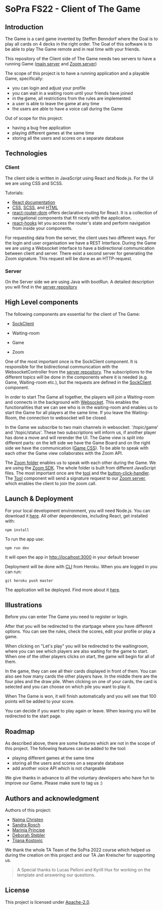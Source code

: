 # SoPra FS22 - Client of The Game

## Introduction

The Game is a card game invented by Steffen Benndorf where the Goal is to play all cards on 4 decks in the right order.
The Goal of this software is to be able to play The Game remote and in real time with your friends.

This repository of the Client side of The Game needs two servers to have a running Game ([main server](https://github.com/sopra-fs22-group-11/SoPra22-group11-TheGame-Server) and [Zoom server](https://zoomvideosdk-signature.herokuapp.com/))

The scope of this project is to have a running application and a playable Game, specifically:
- you can login and adjust your profile
- you can wait in a waiting room until your friends have joined 
- in the game, all restrictions from the rules are implemented
- a user is able to leave the game at any time
- the users are able to have a voice call during the Game

Out of scope for this project:
- having a bug free application
- playing different games at the same time
- storing all the users and scores on a separate database

## Technologies

### Client

The client side is written in JavaScript using React and Node.js. For the UI we are using CSS and SCSS.

Tutorials:

- [React documentation](https://reactjs.org/)
- [CSS](https://www.w3schools.com/Css/), [SCSS](https://sass-lang.com/documentation/syntax), and [HTML](https://www.w3schools.com/html/html_intro.asp)
- [react-router-dom](https://reacttraining.com/react-router/web/guides/quick-start) offers declarative routing for React. It is a collection of navigational components that fit nicely with the application. 
- [react-hooks](https://reactrouter.com/web/api/Hooks) let you access the router's state and perform navigation from inside your components.

For requesting data from the server, the client uses two different ways. For the login and user organisation we have a REST Interface.
During the Game we are using a Websocket interface to have a bidirectional communication between client and server. There exist a second server for generating the Zoom signature. This request will be done as an HTTP-request.


### Server

On the Server side we are using Java with bootRun. A detailed description you will find in the [server repository](https://github.com/sopra-fs22-group-11/SoPra22-group11-TheGame-Server)


## High Level components

The following components are essential for the client of The Game:

- [SockClient](https://github.com/sopra-fs22-group-11/SoPra22-group11-TheGame-Client/blob/fcb7b22130a6acfb7d2fc4d163c6ef03ef39810d/src/components/utils/sockClient.js)

- Waiting-room

- Game

- Zoom



One of the most important once is the SockClient component. It is responsible for the bidirectional communication with the WebsocketController from the [server repository](https://github.com/sopra-fs22-group-11/SoPra22-group11-TheGame-Server).
The subscriptions to the different topics will be done in the components where it is needed (e.g. Game, Waiting-room etc.), but the requests are defined in the [SockClient](src/components/utils/sockClient.js) component.

In order to start The Game all together, the players will join a Waiting-room and connects in the background with [Websocket](src/components/utils/sockClient.js). This enables the functionalities that we can see who is in the waiting-room and enables us to 
start the Game for all players at the same time. If you leave the Waiting-Room, the connection to websocket will be closed.

In the Game we subscribe to two main channels in websocket: '/topic/game' and '/topic/status'. These two subscriptions will inform us, if another player has done a move and will rerender the UI.
The Game view is split into different parts: on the left side we have the Game Board and on the right side we have the communication ([Game CSS](src/styles/views/Game.scss)).
To be able to speak with each other the Game view collaborates with the Zoom API.

The [Zoom folder](src/zoom) enables us to speak with each other during the Game. We are using the [Zoom SDK](https://marketplace.zoom.us/docs/sdk/video/introduction).
The whole folder is built from different JavaScript files. The most important once are the [tool](src/zoom/js/tool.js) and the [button-click-handler](src/zoom/js/meeting/session/button-click-handlers.js).
The [Tool](src/zoom/js/tool.js) component will send a signature request to our [Zoom server](https://zoomvideosdk-signature.herokuapp.com/), which enables the client to join the zoom call.


## Launch & Deployment

For your local development environment, you will need Node.js. You can download it [here](https://nodejs.org). All other dependencies, including React, get installed with:

```npm install```

To run the app use:

`npm run dev`
  
It will open the app in [http://localhost:3000](http://localhost:3000) in your default browser

Deployment will be done with [CLI](https://devcenter.heroku.com/articles/heroku-cli) from Heroku.
When you are logged in you can run:

`git heroku push master`

The application will be deployed. Find more about it [here](https://stackoverflow.com/questions/71892543/heroku-and-github-items-could-not-be-retrieved-internal-server-error).


## Illustrations

Before you can enter The Game you need to register or login. 


After that you will be redirected to the startpage where you have different options. You can see the rules, check the scores, edit your profile
or play a game.


When clicking on "Let's play" you will be redirected to the waitingroom, where you can see which players are also waiting 
for the game to start. When one of the other players clicks on start, the game will begin for all of them.


In the game, they can see all their cards displayed in front of them. You can also see how many cards the other players have. In the 
middle there are the four piles and the draw pile. When clicking on one of your cards, the card is selected and you can choose on which pile 
you want to play it.

When The Game is won, it will finish automatically and you will see that 100 points will be added to your score.


You can decide if you want to play again or leave. When leaving you will be redirected to the start page.


## Roadmap

As described above, there are some features which are not in the scope of this project. The following features can be added to the tool:
- playing different games at the same time
- storing all the users and scores on a separate database 
- add another voice API which is not chargeable

We give thanks in advance to all the voluntary developers who have fun to improve our Game. Please make sure to tag us :)

## Authors and acknowledgment

Authors of this project:
- [Najma Christen](https://github.com/najma98)
- [Sandra Rosch](https://github.com/Saro7890)
- [Marinja Principe](https://github.com/Mariinja)
- [Deborah Stebler](https://github.com/Desteb)
- [Tijana Kostovic](https://github.com/tikost)

We thank the whole TA Team of the SoPra 2022 course which helped us during the creation on this project and our TA Jan Kreischer for supporting us.
> A Special thanks to Lucas Pelloni and Kyrill Hux for working on the template and answering our questions.

## License 

This project is licensed under [Apache-2.0](LICENSE).
